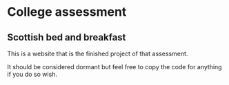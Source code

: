 # College assessment
## Scottish bed and breakfast

This is a website that is the finished project of that assessment.

It should be considered dormant but feel free to copy the code for anything if you do so wish.
